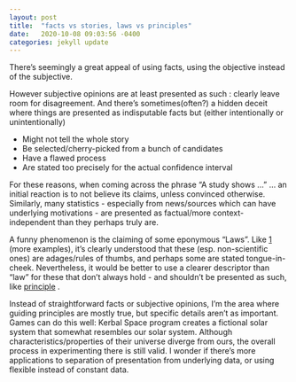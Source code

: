 ```yaml
---
layout: post
title:  "facts vs stories, laws vs principles"
date:   2020-10-08 09:03:56 -0400
categories: jekyll update
---
```

There’s seemingly a great appeal of using facts, using the objective instead of the subjective.

However subjective opinions are at least presented as such : clearly leave room for disagreement. And there’s sometimes(often?) a hidden deceit where things are presented as indisputable facts but (either intentionally or unintentionally)
- Might not tell the whole story
- Be selected/cherry-picked from a bunch of candidates
- Have a flawed process 
- Are stated too precisely for the actual confidence interval
 
For these reasons, when coming across the phrase “A study shows …” … an initial reaction is to not believe its claims, unless convinced otherwise. Similarly, many statistics - especially from news/sources which can have underlying motivations - are presented as factual/more context-independent than they perhaps truly are.

A funny phenomenon is the claiming of some eponymous “Laws”. Like [1](https://en.wikipedia.org/wiki/Goodhart%27s_law) (more examples), it’s clearly understood that these (esp. non-scientific ones) are adages/rules of thumbs, and perhaps some are stated tongue-in-cheek. Nevertheless, it would be better to use a clearer descriptor than “law” for these that don’t always hold - and shouldn’t be presented as such, like [principle](https://sciencing.com/difference-between-law-and-principle-in-physics-12760897.html) .

Instead of straightforward facts or subjective opinions, I’m the area where guiding principles are mostly true, but specific details aren’t as important. Games can do this well: Kerbal Space program creates a fictional solar system that somewhat resembles our solar system. Although characteristics/properties of their universe diverge from ours, the overall process in experimenting there is still valid.
I wonder if there’s more applications to separation of presentation from underlying data, or using flexible  instead of constant data.



[jekyll-docs]: https://jekyllrb.com/docs/home
[jekyll-gh]:   https://github.com/jekyll/jekyll
[jekyll-talk]: https://talk.jekyllrb.com/
